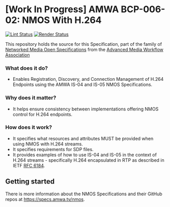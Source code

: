 # \[Work In Progress\] AMWA BCP-006-02: NMOS With H.264

[![Lint Status](https://github.com/AMWA-TV/bcp-006-02/workflows/Lint/badge.svg)](https://github.com/AMWA-TV/bcp-006-02/actions?query=workflow%3ALint)
[![Render Status](https://github.com/AMWA-TV/bcp-006-02/workflows/Render/badge.svg)](https://github.com/AMWA-TV/bcp-006-02/actions?query=workflow%3ARender)

This repository holds the source for this Specification, part of the family of [Networked Media Open Specifications](https://specs.amwa.tv/nmos) from the [Advanced Media Workflow Association](https://amwa.tv)

<!-- INTRO-START -->

### What does it do?

- Enables Registration, Discovery, and Connection Management of H.264 Endpoints using the AMWA IS-04 and IS-05 NMOS Specifications.

### Why does it matter?

- It helps ensure consistency between implementations offering NMOS control for H.264 endpoints.

### How does it work?

- It specifies what resources and attributes MUST be provided when using NMOS with H.264 streams.
- It specifies requirements for SDP files.
- It provides examples of how to use IS-04 and IS-05 in the context of H.264 streams - specifically H.264 encapsulated in RTP as described in IETF [RFC 6184](https://tools.ietf.org/html/rfc6184).

<!-- INTRO-END -->

## Getting started

There is more information about the NMOS Specifications and their GitHub repos at <https://specs.amwa.tv/nmos>.
